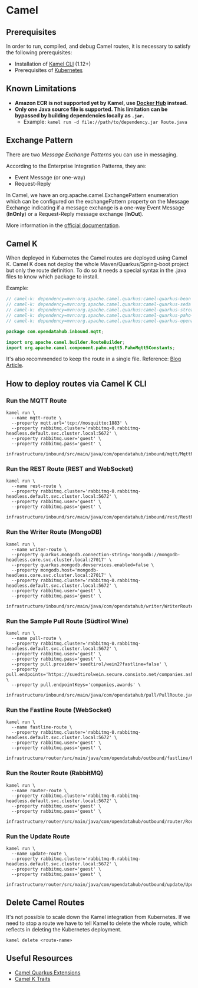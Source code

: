 <!--
SPDX-FileCopyrightText: NOI Techpark <digital@noi.bz.it>

SPDX-License-Identifier: CC0-1.0
-->

# Camel

## Prerequisites

In order to run, compiled, and debug Camel routes, it is necessary to satisfy the following prerequisites:

- Installation of [Kamel CLI](https://github.com/apache/camel-k/releases) (1.12+)
- Prerequisites of [Kubernetes](kubernetes.md#Prerequisites)

## Known Limitations

- **Amazon ECR is not supported yet by Kamel, use [Docker Hub](https://hub.docker.com/) instead.**
- **Only one Java source file is supported. This limitation can be bypassed by building dependencies locally as `.jar`.**
  - Example: `kamel run -d file://path/to/dependency.jar Route.java`

## Exchange Pattern

There are two *Message Exchange Patterns* you can use in messaging.

According to the Enterprise Integration Patterns, they are:

- Event Message (or one-way)
- Request-Reply

In Camel, we have an org.apache.camel.ExchangePattern enumeration which can be configured on the exchangePattern property on the Message Exchange indicating if a message exchange is a one-way Event Message (**InOnly**) or a Request-Reply message exchange (**InOut**).

More information in the [official documentation](https://camel.apache.org/manual/exchange-pattern.html).

## Camel K

When deployed in Kubernetes the Camel routes are deployed using Camel K.
Camel K does not deploy the whole Maven/Quarkus/Spring-boot project but only the route definition. To do so it needs a special syntax in the .java files to know which package to install.

Example:
```java
// camel-k: dependency=mvn:org.apache.camel.quarkus:camel-quarkus-bean
// camel-k: dependency=mvn:org.apache.camel.quarkus:camel-quarkus-seda
// camel-k: dependency=mvn:org.apache.camel.quarkus:camel-quarkus-stream
// camel-k: dependency=mvn:org.apache.camel.quarkus:camel-quarkus-paho-mqtt5
// camel-k: dependency=mvn:org.apache.camel.quarkus:camel-quarkus-openapi-java

package com.opendatahub.inbound.mqtt;

import org.apache.camel.builder.RouteBuilder;
import org.apache.camel.component.paho.mqtt5.PahoMqtt5Constants;
```

It's also recommended to keep the route in a single file.
Reference: [Blog Article](https://piotrminkowski.com/2020/12/08/apache-camel-k-and-quarkus-on-kubernetes/).

## How to deploy routes via Camel K CLI

### Run the **MQTT Route**

```
kamel run \
  --name mqtt-route \
  --property mqtt.url='tcp://mosquitto:1883' \
  --property rabbitmq.cluster='rabbitmq-0.rabbitmq-headless.default.svc.cluster.local:5672' \
  --property rabbitmq.user='guest' \
  --property rabbitmq.pass='guest' \
    infrastructure/inbound/src/main/java/com/opendatahub/inbound/mqtt/MqttRoute.java
```

### Run the **REST Route (REST and WebSocket)**

```
kamel run \
  --name rest-route \
  --property rabbitmq.cluster='rabbitmq-0.rabbitmq-headless.default.svc.cluster.local:5672' \
  --property rabbitmq.user='guest' \
  --property rabbitmq.pass='guest' \
    infrastructure/inbound/src/main/java/com/opendatahub/inbound/rest/RestRoute.java
```

### Run the **Writer Route (MongoDB)**

```
kamel run \
  --name writer-route \
  --property quarkus.mongodb.connection-string='mongodb://mongodb-headless.core.svc.cluster.local:27017' \
  --property quarkus.mongodb.devservices.enabled=false \
  --property mongodb.host='mongodb-headless.core.svc.cluster.local:27017' \
  --property rabbitmq.cluster='rabbitmq-0.rabbitmq-headless.default.svc.cluster.local:5672' \
  --property rabbitmq.user='guest' \
  --property rabbitmq.pass='guest' \
    infrastructure/inbound/src/main/java/com/opendatahub/writer/WriterRoute.java
```

### Run the **Sample Pull Route (Südtirol Wine)**

```
kamel run \
  --name pull-route \
  --property rabbitmq.cluster='rabbitmq-0.rabbitmq-headless.default.svc.cluster.local:5672' \
  --property rabbitmq.user='guest' \
  --property rabbitmq.pass='guest' \
  --property pull.provider='suedtirol/wein2?fastline=false' \
  --property pull.endpoints='https://suedtirolwein.secure.consisto.net/companies.ashx,https://suedtirolwein.secure.consisto.net/awards.ashx' \
  --property pull.endpointKeys='companies,awards' \
    infrastructure/inbound/src/main/java/com/opendatahub/pull/PullRoute.java
```

### Run the **Fastline Route (WebSocket)**

```
kamel run \
  --name fastline-route \
  --property rabbitmq.cluster='rabbitmq-0.rabbitmq-headless.default.svc.cluster.local:5672' \
  --property rabbitmq.user='guest' \
  --property rabbitmq.pass='guest' \
    infrastructure/router/src/main/java/com/opendatahub/outbound/fastline/FastlineRoute.java
```

### Run the **Router Route (RabbitMQ)**

```
kamel run \
  --name router-route \
  --property rabbitmq.cluster='rabbitmq-0.rabbitmq-headless.default.svc.cluster.local:5672' \
  --property rabbitmq.user='guest' \
  --property rabbitmq.pass='guest' \
    infrastructure/router/src/main/java/com/opendatahub/outbound/router/RouterRoute.java
```

### Run the **Update Route**

```
kamel run \
  --name update-route \
  --property rabbitmq.cluster='rabbitmq-0.rabbitmq-headless.default.svc.cluster.local:5672' \
  --property rabbitmq.user='guest' \
  --property rabbitmq.pass='guest' \
    infrastructure/router/src/main/java/com/opendatahub/outbound/update/UpdateRoute.java
```

## Delete Camel Routes

It's not possible to scale down the Kamel integration from Kubernetes.
If we need to stop a route we have to tell Kamel to delete the whole route, which reflects in deleting the Kubernetes deployment.

```
kamel delete <route-name>
```

## Useful Resources

- [Camel Quarkus Extensions](https://camel.apache.org/camel-quarkus/2.16.x/reference/index.html)
- [Camel K Traits](https://camel.apache.org/camel-k/1.12.x/traits/traits.html)
